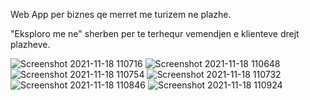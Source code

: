 Web App per biznes qe merret me turizem ne plazhe. 

"Eksploro me ne" sherben per te terhequr vemendjen e klienteve drejt plazheve.


![Screenshot 2021-11-18 110716](https://user-images.githubusercontent.com/57449723/142395583-8126b067-99ec-4804-b874-b83b69743bc8.png)
![Screenshot 2021-11-18 110648](https://user-images.githubusercontent.com/57449723/142395584-f3a2d76f-9c0f-49ff-a193-b8cfe4eaf790.png)
![Screenshot 2021-11-18 110754](https://user-images.githubusercontent.com/57449723/142395609-1deaa488-66dc-41d1-b2f7-58d22b7381a9.png)
![Screenshot 2021-11-18 110732](https://user-images.githubusercontent.com/57449723/142395613-83157c15-c335-4195-bb6c-a461568f7180.png)
![Screenshot 2021-11-18 110846](https://user-images.githubusercontent.com/57449723/142395622-3ab0d8b3-bf3f-4f9f-86a3-a5964a505c0b.png)
![Screenshot 2021-11-18 110924](https://user-images.githubusercontent.com/57449723/142395623-361ac472-70a3-4452-a76e-7028546a4fb0.png)
